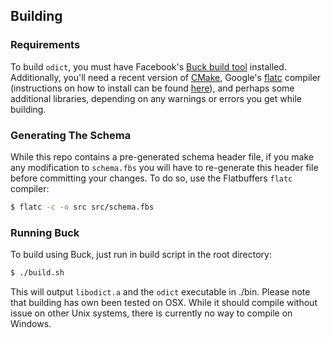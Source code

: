 Building
--------

### Requirements ###
To build `odict`, you must have Facebook's [Buck build tool](https://buckbuild.com/setup/getting_started.html) installed.
Additionally, you'll need a recent version of [CMake](https://cmake.org/cmake/), Google's
 [flatc](https://google.github.io/flatbuffers/flatbuffers_guide_using_schema_compiler.html) compiler (instructions on
  how to install can be found [here](https://rwinslow.com/posts/how-to-install-flatbuffers/)),  and perhaps some additional
  libraries, depending on any warnings or errors you get while building.
  
### Generating The Schema ###

While this repo contains a pre-generated schema header file, if you make any modification to `schema.fbs` you will have 
to re-generate this header file before committing your changes. To do so, use the Flatbuffers `flatc` compiler:

```bash
$ flatc -c -o src src/schema.fbs
```

### Running Buck ###

To build using Buck, just run in build script in the root directory:
  
```bash
$ ./build.sh
```

This will output `libodict.a` and the `odict` executable in ./bin. Please note that
building has own been tested on OSX. While it should compile without issue on other Unix 
systems, there is currently no way to compile on Windows.
